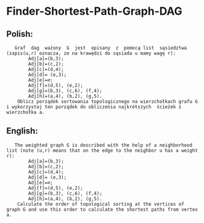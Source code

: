 # Finder-Shortest-Path-Graph-DAG
## Polish:
       Graf  dag  ważony  G  jest  opisany  z  pomocą list  sąsiedztwa  (zapis(u,r) oznacza, ze na krawędzi do sąsiada u mamy wagę r):
            Adj[a]=(b,3);
            Adj[b]=(c,2);
            Adj[c]=(d,4);
            Adj[d]= (e,3);
            Adj[e]=∅;
            Adj[f]=(d,5), (e,2);
            Adj[g]=(b,3), (c,6), (f,4);
            Adj[h]=(a,4), (b,2), (g,5).
        Oblicz porządek sortowania topologicznego na wierzchołkach grafu G i wykorzystaj ten porządek do obliczenia najkrótszych  ścieżek z wierzchołka a.
    
## English:
       The weighted graph G is described with the help of a neighborhood list (note (u,r) means that on the edge to the neighbor u has a weight r):
            Adj[a]=(b,3);
            Adj[b]=(c,2);
            Adj[c]=(d,4);
            Adj[d]= (e,3);
            Adj[e]=∅;
            Adj[f]=(d,5), (e,2);
            Adj[g]=(b,3), (c,6), (f,4);
            Adj[h]=(a,4), (b,2), (g,5).
        Calculate the order of topological sorting at the vertices of graph G and use this order to calculate the shortest paths from vertex a.
